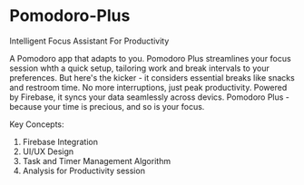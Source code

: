 # Pomodoro-Plus
Intelligent Focus Assistant For Productivity

A Pomodoro app that adapts to you. Pomodoro Plus streamlines your focus session whth a quick setup, tailoring work and break intervals to your preferences. But here's the kicker - it considers essential breaks like snacks and restroom time. No more interruptions, just peak productivity. Powered by Firebase, it syncs your data seamlessly across devics. Pomodoro Plus - because your time is precious, and so is your focus.

Key Concepts:

1. Firebase Integration
2. UI/UX Design
3. Task and Timer Management Algorithm
4. Analysis for Productivity session
